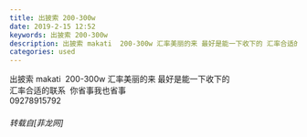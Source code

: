 ```yaml
---
title: 出披索 200-300w
date: 2019-2-15 12:52
keywords: 出披索 200-300w
description: 出披索 makati  200-300w 汇率美丽的来 最好是能一下收下的 汇率合适的联系  你省事我也省事09278915792
categories: used
---
```

<td class="t_f" id="postmessage_3015475">

出披索 makati  200-300w 汇率美丽的来 最好是能一下收下的 <br/>
汇率合适的联系  你省事我也省事<br/>
09278915792</td>
###### 转载自[菲龙网]